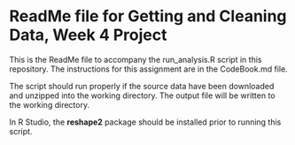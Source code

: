 <h1> ReadMe file for Getting and Cleaning Data, Week 4 Project </h1>

This is the ReadMe file to accompany the run_analysis.R script in this repository.
The instructions for this assignment are in the CodeBook.md file.

The script should run properly if the source data have been downloaded and unzipped into the working directory.
The output file will be written to the working directory. 

In R Studio, the **reshape2** package should be installed prior to running this script.

